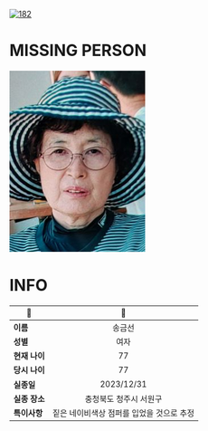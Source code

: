 [![182](https://img.shields.io/badge/%EC%8B%A4%EC%A2%85%EC%8B%A0%EA%B3%A0%EB%8A%94%20%EA%B5%AD%EB%B2%88%EC%97%86%EC%9D%B4-182-blue)](http://safe182.go.kr/index.do)

# MISSING PERSON

<img src="./missing_person.jpg">

# INFO

|🔑|💎|
|--|:--:|
|**이름**|송금선|
|**성별**|여자|
|**현재 나이**|77|
|**당시 나이**|77|
|**실종일**|2023/12/31|
|**실종 장소**|충청북도 청주시 서원구 |
|**특이사항**|짙은 네이비색상 점퍼를 입었을 것으로 추정|
